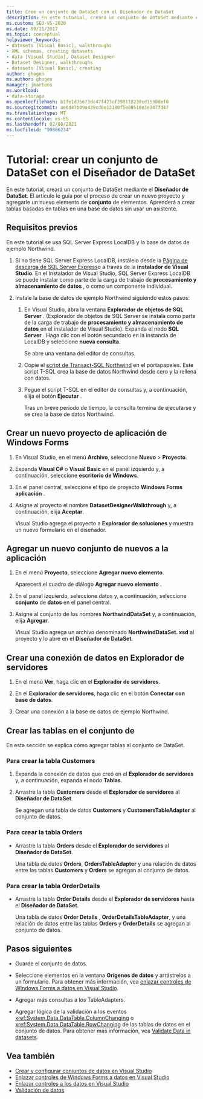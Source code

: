 ```yaml
---
title: Cree un conjunto de DataSet con el Diseñador de DataSet
description: En este tutorial, creará un conjunto de DataSet mediante el Diseñador de DataSet. Entender el proceso de creación de un nuevo proyecto y de agregarle un nuevo elemento de conjunto de elementos.
ms.custom: SEO-VS-2020
ms.date: 09/11/2017
ms.topic: conceptual
helpviewer_keywords:
- datasets [Visual Basic], walkthroughs
- XML schemas, creating datasets
- data [Visual Studio], Dataset Designer
- Dataset Designer, walkthroughs
- datasets [Visual Basic], creating
author: ghogen
ms.author: ghogen
manager: jmartens
ms.workload:
- data-storage
ms.openlocfilehash: b1fe1d75673dc47f423cf398118230cd1530def0
ms.sourcegitcommit: ae6d47b09a439cd0e13180f5e89510e3e347fd47
ms.translationtype: MT
ms.contentlocale: es-ES
ms.lasthandoff: 02/08/2021
ms.locfileid: "99866234"
---
```

# <a name="walkthrough-create-a-dataset-with-the-dataset-designer"></a>Tutorial: crear un conjunto de DataSet con el Diseñador de DataSet

En este tutorial, creará un conjunto de DataSet mediante el **Diseñador de DataSet**. El artículo le guía por el proceso de crear un nuevo proyecto y agregarle un nuevo elemento de **conjunto** de elementos. Aprenderá a crear tablas basadas en tablas en una base de datos sin usar un asistente.

## <a name="prerequisites"></a>Requisitos previos

En este tutorial se usa SQL Server Express LocalDB y la base de datos de ejemplo Northwind.

1. Si no tiene SQL Server Express LocalDB, instálelo desde la [Página de descarga de SQL Server Express](https://www.microsoft.com/sql-server/sql-server-editions-express)o a través de la **instalador de Visual Studio**. En el Instalador de Visual Studio, SQL Server Express LocalDB se puede instalar como parte de la carga de trabajo de **procesamiento y almacenamiento de datos** , o como un componente individual.

2. Instale la base de datos de ejemplo Northwind siguiendo estos pasos:

    1. En Visual Studio, abra la ventana **Explorador de objetos de SQL Server** . (Explorador de objetos de SQL Server se instala como parte de la carga de trabajo de **procesamiento y almacenamiento de datos** en el instalador de Visual Studio). Expanda el nodo **SQL Server** . Haga clic con el botón secundario en la instancia de LocalDB y seleccione **nueva consulta**.

       Se abre una ventana del editor de consultas.

    2. Copie el [script de Transact-SQL Northwind](https://github.com/MicrosoftDocs/visualstudio-docs/blob/master/docs/data-tools/samples/northwind.sql?raw=true) en el portapapeles. Este script T-SQL crea la base de datos Northwind desde cero y la rellena con datos.

    3. Pegue el script T-SQL en el editor de consultas y, a continuación, elija el botón **Ejecutar** .

       Tras un breve período de tiempo, la consulta termina de ejecutarse y se crea la base de datos Northwind.

## <a name="create-a-new-windows-forms-application-project"></a>Crear un nuevo proyecto de aplicación de Windows Forms

1. En Visual Studio, en el menú **Archivo**, seleccione **Nuevo** > **Proyecto**.

2. Expanda **Visual C#** o **Visual Basic** en el panel izquierdo y, a continuación, seleccione **escritorio de Windows**.

3. En el panel central, seleccione el tipo de proyecto **Windows Forms aplicación** .

4. Asigne al proyecto el nombre **DatasetDesignerWalkthrough** y, a continuación, elija **Aceptar**.

     Visual Studio agrega el proyecto a **Explorador de soluciones** y muestra un nuevo formulario en el diseñador.

## <a name="add-a-new-dataset-to-the-application"></a>Agregar un nuevo conjunto de nuevos a la aplicación

1. En el menú **Proyecto**, seleccione **Agregar nuevo elemento**.

     Aparecerá el cuadro de diálogo **Agregar nuevo elemento** .

2. En el panel izquierdo, seleccione datos y, a continuación, seleccione **conjunto** de **datos** en el panel central.

3. Asigne al conjunto de los nombres **NorthwindDataSet** y, a continuación, elija **Agregar**.

     Visual Studio agrega un archivo denominado **NorthwindDataSet. xsd** al proyecto y lo abre en el **Diseñador de DataSet**.

## <a name="create-a-data-connection-in-server-explorer"></a>Crear una conexión de datos en Explorador de servidores

1. En el menú **Ver**, haga clic en el **Explorador de servidores**.

2. En el **Explorador de servidores**, haga clic en el botón **Conectar con base de datos**.

3. Crear una conexión a la base de datos de ejemplo Northwind.

## <a name="create-the-tables-in-the-dataset"></a>Crear las tablas en el conjunto de

En esta sección se explica cómo agregar tablas al conjunto de DataSet.

### <a name="to-create-the-customers-table"></a>Para crear la tabla Customers

1. Expanda la conexión de datos que creó en el **Explorador de servidores** y, a continuación, expanda el nodo **Tablas**.

2. Arrastre la tabla **Customers** desde el **Explorador de servidores** al **Diseñador de DataSet**.

     Se agregan una tabla de datos **Customers** y **CustomersTableAdapter** al conjunto de datos.

### <a name="to-create-the-orders-table"></a>Para crear la tabla Orders

- Arrastre la tabla **Orders** desde el **Explorador de servidores** al **Diseñador de DataSet**.

     Una tabla de datos **Orders**, **OrdersTableAdapter** y una relación de datos entre las tablas **Customers** y **Orders** se agregan al conjunto de datos.

### <a name="to-create-the-orderdetails-table"></a>Para crear la tabla OrderDetails

- Arrastre la tabla **Order Details** desde el **Explorador de servidores** hasta el **Diseñador de DataSet**.

     Una tabla de datos **Order Details** , **OrderDetailsTableAdapter**, y una relación de datos entre las tablas **Orders** y **OrderDetails** se agregan al conjunto de datos.

## <a name="next-steps"></a>Pasos siguientes

- Guarde el conjunto de datos.

- Seleccione elementos en la ventana **Orígenes de datos** y arrástrelos a un formulario. Para obtener más información, vea [enlazar controles de Windows Forms a datos en Visual Studio](../data-tools/bind-windows-forms-controls-to-data-in-visual-studio.md).

- Agregar más consultas a los TableAdapters.

- Agregar lógica de la validación a los eventos <xref:System.Data.DataTable.ColumnChanging> o <xref:System.Data.DataTable.RowChanging> de las tablas de datos en el conjunto de datos. Para obtener más información, vea [Validate Data in datasets](../data-tools/validate-data-in-datasets.md).

## <a name="see-also"></a>Vea también

- [Crear y configurar conjuntos de datos en Visual Studio](../data-tools/create-and-configure-datasets-in-visual-studio.md)
- [Enlazar controles de Windows Forms a datos en Visual Studio](../data-tools/bind-windows-forms-controls-to-data-in-visual-studio.md)
- [Enlazar controles a los datos en Visual Studio](../data-tools/bind-controls-to-data-in-visual-studio.md)
- [Validación de datos](../data-tools/validate-data-in-datasets.md)
